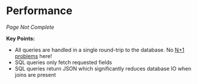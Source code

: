 # Performance

*Page Not Complete*

**Key Points:**

* All queries are handled in a single round-trip to the database. No [N+1 problems](https://stackoverflow.com/questions/97197/what-is-the-n1-selects-problem-in-orm-object-relational-mapping) here!
* SQL queries only fetch requested fields
* SQL queries return JSON which significantly reduces database IO when joins are present
